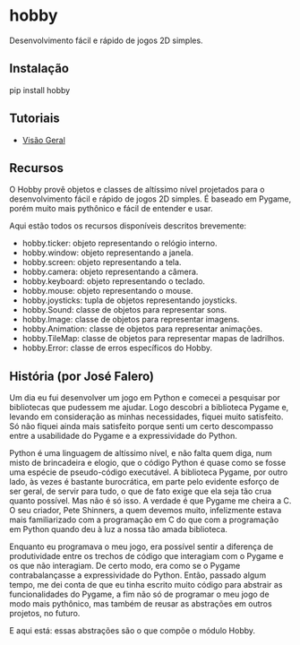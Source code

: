 # hobby
Desenvolvimento fácil e rápido de jogos 2D simples.

## Instalação
pip install hobby

## Tutoriais
- [Visão Geral](https://youtu.be/-SRfcP5fSl4)

## Recursos
O Hobby provê objetos e classes de altíssimo nível projetados para o desenvolvimento fácil e rápido de jogos 2D simples. É baseado em Pygame, porém muito mais pythônico e fácil de entender e usar.

Aqui estão todos os recursos disponíveis descritos brevemente:

- hobby.ticker: objeto representando o relógio interno.
- hobby.window: objeto representando a janela.
- hobby.screen: objeto representando a tela.
- hobby.camera: objeto representando a câmera.
- hobby.keyboard: objeto representando o teclado.
- hobby.mouse: objeto representando o mouse.
- hobby.joysticks: tupla de objetos representando joysticks.
- hobby.Sound: classe de objetos para representar sons.
- hobby.Image: classe de objetos para representar imagens.
- hobby.Animation: classe de objetos para representar animações.
- hobby.TileMap: classe de objetos para representar mapas de ladrilhos.
- hobby.Error: classe de erros específicos do Hobby.

## História (por José Falero)
Um dia eu fui desenvolver um jogo em Python e comecei a pesquisar por bibliotecas que pudessem me ajudar. Logo descobri a biblioteca Pygame e, levando em consideração as minhas necessidades, fiquei muito satisfeito. Só não fiquei ainda mais satisfeito porque senti um certo descompasso entre a usabilidade do Pygame e a expressividade do Python.

Python é uma linguagem de altíssimo nível, e não falta quem diga, num misto de brincadeira e elogio, que o código Python é quase como se fosse uma espécie de pseudo-código executável. A biblioteca Pygame, por outro lado, às vezes é bastante burocrática, em parte pelo evidente esforço de ser geral, de servir para tudo, o que de fato exige que ela seja tão crua quanto possível. Mas não é só isso. A verdade é que Pygame me cheira a C. O seu criador, Pete Shinners, a quem devemos muito, infelizmente estava mais familiarizado com a programação em C do que com a programação em Python quando deu à luz a nossa tão amada biblioteca.

Enquanto eu programava o meu jogo, era possível sentir a diferença de produtividade entre os trechos de código que interagiam com o Pygame e os que não interagiam. De certo modo, era como se o Pygame contrabalançasse a expressividade do Python. Então, passado algum tempo, me dei conta de que eu tinha escrito muito código para abstrair as funcionalidades do Pygame, a fim não só de programar o meu jogo de modo mais pythônico, mas também de reusar as abstrações em outros projetos, no futuro.

E aqui está: essas abstrações são o que compõe o módulo Hobby.


